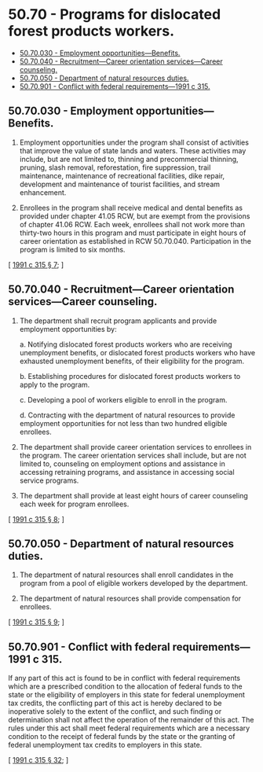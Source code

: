 # 50.70 - Programs for dislocated forest products workers.
* [50.70.030 - Employment opportunities—Benefits.](#5070030---employment-opportunitiesbenefits)
* [50.70.040 - Recruitment—Career orientation services—Career counseling.](#5070040---recruitmentcareer-orientation-servicescareer-counseling)
* [50.70.050 - Department of natural resources duties.](#5070050---department-of-natural-resources-duties)
* [50.70.901 - Conflict with federal requirements—1991 c 315.](#5070901---conflict-with-federal-requirements1991-c-315)
## 50.70.030 - Employment opportunities—Benefits.
1. Employment opportunities under the program shall consist of activities that improve the value of state lands and waters. These activities may include, but are not limited to, thinning and precommercial thinning, pruning, slash removal, reforestation, fire suppression, trail maintenance, maintenance of recreational facilities, dike repair, development and maintenance of tourist facilities, and stream enhancement.

2. Enrollees in the program shall receive medical and dental benefits as provided under chapter 41.05 RCW, but are exempt from the provisions of chapter 41.06 RCW. Each week, enrollees shall not work more than thirty-two hours in this program and must participate in eight hours of career orientation as established in RCW 50.70.040. Participation in the program is limited to six months.

\[ [1991 c 315 § 7](https://lawfilesext.leg.wa.gov/biennium/1991-92/Pdf/Bills/Session%20Laws/Senate/5555-S.SL.pdf?cite=1991%20c%20315%20§%207); \]

## 50.70.040 - Recruitment—Career orientation services—Career counseling.
1. The department shall recruit program applicants and provide employment opportunities by:

   a. Notifying dislocated forest products workers who are receiving unemployment benefits, or dislocated forest products workers who have exhausted unemployment benefits, of their eligibility for the program.

   b. Establishing procedures for dislocated forest products workers to apply to the program.

   c. Developing a pool of workers eligible to enroll in the program.

   d. Contracting with the department of natural resources to provide employment opportunities for not less than two hundred eligible enrollees.

2. The department shall provide career orientation services to enrollees in the program. The career orientation services shall include, but are not limited to, counseling on employment options and assistance in accessing retraining programs, and assistance in accessing social service programs.

3. The department shall provide at least eight hours of career counseling each week for program enrollees.

\[ [1991 c 315 § 8](https://lawfilesext.leg.wa.gov/biennium/1991-92/Pdf/Bills/Session%20Laws/Senate/5555-S.SL.pdf?cite=1991%20c%20315%20§%208); \]

## 50.70.050 - Department of natural resources duties.
1. The department of natural resources shall enroll candidates in the program from a pool of eligible workers developed by the department.

2. The department of natural resources shall provide compensation for enrollees.

\[ [1991 c 315 § 9](https://lawfilesext.leg.wa.gov/biennium/1991-92/Pdf/Bills/Session%20Laws/Senate/5555-S.SL.pdf?cite=1991%20c%20315%20§%209); \]

## 50.70.901 - Conflict with federal requirements—1991 c 315.
If any part of this act is found to be in conflict with federal requirements which are a prescribed condition to the allocation of federal funds to the state or the eligibility of employers in this state for federal unemployment tax credits, the conflicting part of this act is hereby declared to be inoperative solely to the extent of the conflict, and such finding or determination shall not affect the operation of the remainder of this act. The rules under this act shall meet federal requirements which are a necessary condition to the receipt of federal funds by the state or the granting of federal unemployment tax credits to employers in this state.

\[ [1991 c 315 § 32](https://lawfilesext.leg.wa.gov/biennium/1991-92/Pdf/Bills/Session%20Laws/Senate/5555-S.SL.pdf?cite=1991%20c%20315%20§%2032); \]

